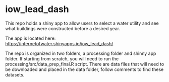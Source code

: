 # iow_lead_dash
This repo holds a shiny app to allow users to select a water utility and see what buildings were constructed before a desired year.

The app is located here: https://internetofwater.shinyapps.io/iow_lead_dash/

The repo is organized in two folders, a processing folder and shinny app folder. If starting from scratch, you will need to run the processing/src/data_prep_final.R script. There are data files that will need to be downloaded and placed in the data folder, follow comments to find these datasets.

